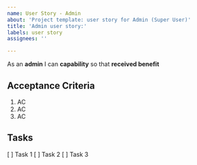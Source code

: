 ```yaml
---
name: User Story - Admin
about: 'Project template: user story for Admin (Super User)'
title: 'Admin user story:'
labels: user story
assignees: ''

---
```


As an **admin** I can **capability** so that **received benefit**

## Acceptance Criteria
<ol>
 <li> AC
 <li> AC
 <li> AC
</ol>

## Tasks
[ ] Task 1
[ ] Task 2
[ ] Task 3
